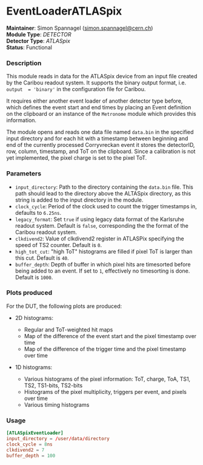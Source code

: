 # EventLoaderATLASpix
**Maintainer**: Simon Spannagel (<simon.spannagel@cern.ch>)  
**Module Type**: *DETECTOR*  
**Detector Type**: *ATLASpix*  
**Status**: Functional

### Description
This module reads in data for the ATLASpix device from an input file created by the Caribou readout system. It supports the binary output format, i.e. `output  = 'binary'` in the configuration file for Caribou.

It requires either another event loader of another detector type before, which defines the event start and end times by placing an Event definition on the clipboard or an instance of the `Metronome` module which provides this information.

The module opens and reads one data file named `data.bin` in the specified input directory and for each hit with a timestamp between beginning and end of the currently processed Corryvreckan event it stores the detectorID, row, column, timestamp, and ToT on the clipboard.
Since a calibration is not yet implemented, the pixel charge is set to the pixel ToT.

### Parameters
* `input_directory`: Path to the directory containing the `data.bin` file. This path should lead to the directory above the ALTASpix directory, as this string is added to the input directory in the module.
* `clock_cycle`: Period of the clock used to count the trigger timestamps in, defaults to `6.25ns`.
* `legacy_format`: Set `true` if using legacy data format of the Karlsruhe readout system. Default is `false`, corresponding the the format of the Caribou readout system.
* `clkdivend2`: Value of clkdivend2 register in ATLASPix specifying the speed of TS2 counter. Default is `0`.
* `high_tot_cut`: "high ToT" histograms are filled if pixel ToT is larger than this cut. Default is `40`.
* `buffer_depth`: Depth of buffer in which pixel hits are timesorted before being added to an event. If set to `1`, effectively no timesorting is done. Default is `1000`.

### Plots produced

For the DUT, the following plots are produced:

* 2D histograms:
    * Regular and ToT-weighted hit maps
    * Map of the difference of the event start and the pixel timestamp over time
    * Map of the difference of the trigger time and the pixel timestamp over time

* 1D histograms:
    * Various histograms of the pixel information: ToT, charge, ToA, TS1, TS2, TS1-bits, TS2-bits
    * Histograms of the pixel multiplicity, triggers per event, and pixels over time
    * Various timing histograms

### Usage
```toml
[ATLASpixEventLoader]
input_directory = /user/data/directory
clock_cycle = 8ns
clkdivend2 = 7
buffer_depth = 100
```

